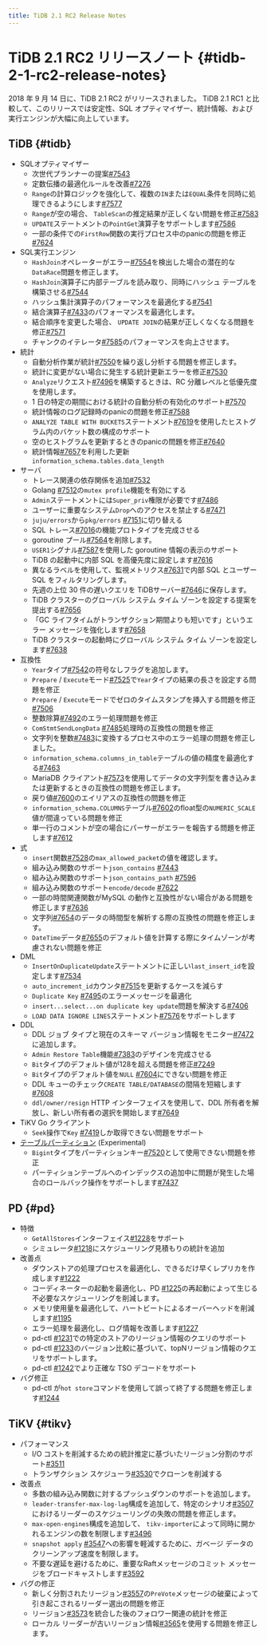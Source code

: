 ```yaml
---
title: TiDB 2.1 RC2 Release Notes
---
```


# TiDB 2.1 RC2 リリースノート {#tidb-2-1-rc2-release-notes}

2018 年 9 月 14 日に、TiDB 2.1 RC2 がリリースされました。 TiDB 2.1 RC1 と比較して、このリリースでは安定性、SQL オプティマイザー、統計情報、および実行エンジンが大幅に向上しています。

## TiDB {#tidb}

-   SQLオプティマイザー
    -   次世代プランナーの提案[#7543](https://github.com/pingcap/tidb/pull/7543)
    -   定数伝播の最適化ルールを改善[#7276](https://github.com/pingcap/tidb/pull/7276)
    -   `Range`の計算ロジックを強化して、複数の`IN`または`EQUAL`条件を同時に処理できるようにします[#7577](https://github.com/pingcap/tidb/pull/7577)
    -   `Range`が空の場合、 `TableScan`の推定結果が正しくない問題を修正[#7583](https://github.com/pingcap/tidb/pull/7583)
    -   `UPDATE`ステートメントの`PointGet`演算子をサポートします[#7586](https://github.com/pingcap/tidb/pull/7586)
    -   一部の条件での`FirstRow`関数の実行プロセス中のpanicの問題を修正[#7624](https://github.com/pingcap/tidb/pull/7624)
-   SQL実行エンジン
    -   `HashJoin`オペレーターがエラー[#7554](https://github.com/pingcap/tidb/pull/7554)を検出した場合の潜在的な`DataRace`問題を修正します。
    -   `HashJoin`演算子に内部テーブルを読み取り、同時にハッシュ テーブルを構築させる[#7544](https://github.com/pingcap/tidb/pull/7544)
    -   ハッシュ集計演算子のパフォーマンスを最適化する[#7541](https://github.com/pingcap/tidb/pull/7541)
    -   結合演算子[#7433](https://github.com/pingcap/tidb/pull/7433)のパフォーマンスを最適化します。
    -   結合順序を変更した場合、 `UPDATE JOIN`の結果が正しくなくなる問題を修正[#7571](https://github.com/pingcap/tidb/pull/7571)
    -   チャンクのイテレータ[#7585](https://github.com/pingcap/tidb/pull/7585)のパフォーマンスを向上させます。
-   統計
    -   自動分析作業が統計[#7550](https://github.com/pingcap/tidb/pull/7550)を繰り返し分析する問題を修正します。
    -   統計に変更がない場合に発生する統計更新エラーを修正[#7530](https://github.com/pingcap/tidb/pull/7530)
    -   `Analyze`リクエスト[#7496](https://github.com/pingcap/tidb/pull/7496)を構築するときは、RC 分離レベルと低優先度を使用します。
    -   1 日の特定の期間における統計の自動分析の有効化のサポート[#7570](https://github.com/pingcap/tidb/pull/7570)
    -   統計情報のログ記録時のpanicの問題を修正[#7588](https://github.com/pingcap/tidb/pull/7588)
    -   `ANALYZE TABLE WITH BUCKETS`ステートメント[#7619](https://github.com/pingcap/tidb/pull/7619)を使用したヒストグラム内のバケット数の構成のサポート
    -   空のヒストグラムを更新するときのpanicの問題を修正[#7640](https://github.com/pingcap/tidb/pull/7640)
    -   統計情報[#7657](https://github.com/pingcap/tidb/pull/7657)を利用した更新`information_schema.tables.data_length`
-   サーバ
    -   トレース関連の依存関係を追加[#7532](https://github.com/pingcap/tidb/pull/7532)
    -   Golang [#7512](https://github.com/pingcap/tidb/pull/7512)の`mutex profile`機能を有効にする
    -   `Admin`ステートメントには`Super_priv`権限が必要です[#7486](https://github.com/pingcap/tidb/pull/7486)
    -   ユーザーに重要なシステム`Drop`へのアクセスを禁止する[#7471](https://github.com/pingcap/tidb/pull/7471)
    -   `juju/errors`から`pkg/errors` [#7151](https://github.com/pingcap/tidb/pull/7151)に切り替える
    -   SQL トレース[#7016](https://github.com/pingcap/tidb/pull/7016)の機能プロトタイプを完成させる
    -   goroutine プール[#7564](https://github.com/pingcap/tidb/pull/7564)を削除します。
    -   `USER1`シグナル[#7587](https://github.com/pingcap/tidb/pull/7587)を使用した goroutine 情報の表示のサポート
    -   TiDB の起動中に内部 SQL を高優先度に設定します[#7616](https://github.com/pingcap/tidb/pull/7616)
    -   異なるラベルを使用して、監視メトリクス[#7631](https://github.com/pingcap/tidb/pull/7631)で内部 SQL とユーザー SQL をフィルタリングします。
    -   先週の上位 30 件の遅いクエリを TiDBサーバー[#7646](https://github.com/pingcap/tidb/pull/7646)に保存します。
    -   TiDB クラスターのグローバル システム タイム ゾーンを設定する提案を提出する[#7656](https://github.com/pingcap/tidb/pull/7656)
    -   「GC ライフタイムがトランザクション期間よりも短いです」というエラー メッセージを強化します[#7658](https://github.com/pingcap/tidb/pull/7658)
    -   TiDB クラスターの起動時にグローバル システム タイム ゾーンを設定します[#7638](https://github.com/pingcap/tidb/pull/7638)
-   互換性
    -   `Year`タイプ[#7542](https://github.com/pingcap/tidb/pull/7542)の符号なしフラグを追加します。
    -   `Prepare` / `Execute`モード[#7525](https://github.com/pingcap/tidb/pull/7525)で`Year`タイプの結果の長さを設定する問題を修正
    -   `Prepare` / `Execute`モードでゼロのタイムスタンプを挿入する問題を修正[#7506](https://github.com/pingcap/tidb/pull/7506)
    -   整数除算[#7492](https://github.com/pingcap/tidb/pull/7492)のエラー処理問題を修正
    -   `ComStmtSendLongData` [#7485](https://github.com/pingcap/tidb/pull/7485)処理時の互換性の問題を修正
    -   文字列を整数[#7483](https://github.com/pingcap/tidb/pull/7483)に変換するプロセス中のエラー処理の問題を修正しました。
    -   `information_schema.columns_in_table`テーブルの値の精度を最適化する[#7463](https://github.com/pingcap/tidb/pull/7463)
    -   MariaDB クライアント[#7573](https://github.com/pingcap/tidb/pull/7573)を使用してデータの文字列型を書き込みまたは更新するときの互換性の問題を修正します。
    -   戻り値[#7600](https://github.com/pingcap/tidb/pull/7600)のエイリアスの互換性の問題を修正
    -   `information_schema.COLUMNS`テーブル[#7602](https://github.com/pingcap/tidb/pull/7602)のfloat型の`NUMERIC_SCALE`値が間違っている問題を修正
    -   単一行のコメントが空の場合にパーサーがエラーを報告する問題を修正します[#7612](https://github.com/pingcap/tidb/pull/7612)
-   式
    -   `insert`関数[#7528](https://github.com/pingcap/tidb/pull/7528)の`max_allowed_packet`の値を確認します。
    -   組み込み関数のサポート`json_contains` [#7443](https://github.com/pingcap/tidb/pull/7443)
    -   組み込み関数のサポート`json_contains_path` [#7596](https://github.com/pingcap/tidb/pull/7596)
    -   組み込み関数のサポート`encode/decode` [#7622](https://github.com/pingcap/tidb/pull/7622)
    -   一部の時間関連関数がMySQL の動作と互換性がない場合がある問題を修正します[#7636](https://github.com/pingcap/tidb/pull/7636)
    -   文字列[#7654](https://github.com/pingcap/tidb/pull/7654)のデータの時間型を解析する際の互換性の問題を修正します。
    -   `DateTime`データ[#7655](https://github.com/pingcap/tidb/pull/7655)のデフォルト値を計算する際にタイムゾーンが考慮されない問題を修正
-   DML
    -   `InsertOnDuplicateUpdate`ステートメントに正しい`last_insert_id`を設定します[#7534](https://github.com/pingcap/tidb/pull/7534)
    -   `auto_increment_id`カウンタ[#7515](https://github.com/pingcap/tidb/pull/7515)を更新するケースを減らす
    -   `Duplicate Key` [#7495](https://github.com/pingcap/tidb/pull/7495)のエラーメッセージを最適化
    -   `insert...select...on duplicate key update`問題を解決する[#7406](https://github.com/pingcap/tidb/pull/7406)
    -   `LOAD DATA IGNORE LINES`ステートメント[#7576](https://github.com/pingcap/tidb/pull/7576)をサポートします
-   DDL
    -   DDL ジョブ タイプと現在のスキーマ バージョン情報をモニター[#7472](https://github.com/pingcap/tidb/pull/7472)に追加します。
    -   `Admin Restore Table`機能[#7383](https://github.com/pingcap/tidb/pull/7383)のデザインを完成させる
    -   `Bit`タイプのデフォルト値が128を超える問題を修正[#7249](https://github.com/pingcap/tidb/pull/7249)
    -   `Bit`タイプのデフォルト値を`NULL` [#7604](https://github.com/pingcap/tidb/pull/7604)にできない問題を修正
    -   DDL キューのチェック`CREATE TABLE/DATABASE`の間隔を短縮します[#7608](https://github.com/pingcap/tidb/pull/7608)
    -   `ddl/owner/resign` HTTP インターフェイスを使用して、DDL 所有者を解放し、新しい所有者の選択を開始します[#7649](https://github.com/pingcap/tidb/pull/7649)
-   TiKV Go クライアント
    -   `Seek`操作で`Key` [#7419](https://github.com/pingcap/tidb/pull/7419)しか取得できない問題をサポート
-   [テーブルパーティション](https://github.com/pingcap/tidb/projects/6) (Experimental)
    -   `Bigint`タイプをパーティションキー[#7520](https://github.com/pingcap/tidb/pull/7520)として使用できない問題を修正
    -   パーティションテーブルへのインデックスの追加中に問題が発生した場合のロールバック操作をサポートします[#7437](https://github.com/pingcap/tidb/pull/7437)

## PD {#pd}

-   特徴
    -   `GetAllStores`インターフェイス[#1228](https://github.com/pingcap/pd/pull/1228)をサポート
    -   シミュレータ[#1218](https://github.com/pingcap/pd/pull/1218)にスケジューリング見積もりの統計を追加
-   改善点
    -   ダウンストアの処理プロセスを最適化し、できるだけ早くレプリカを作成します[#1222](https://github.com/pingcap/pd/pull/1222)
    -   コーディネーターの起動を最適化し、PD [#1225](https://github.com/pingcap/pd/pull/1225)の再起動によって生じる不必要なスケジューリングを削減します。
    -   メモリ使用量を最適化して、ハートビートによるオーバーヘッドを削減します[#1195](https://github.com/pingcap/pd/pull/1195)
    -   エラー処理を最適化し、ログ情報を改善します[#1227](https://github.com/pingcap/pd/pull/1227)
    -   pd-ctl [#1231](https://github.com/pingcap/pd/pull/1231)での特定のストアのリージョン情報のクエリのサポート
    -   pd-ctl [#1233](https://github.com/pingcap/pd/pull/1233)のバージョン比較に基づいて、topNリージョン情報のクエリをサポートします。
    -   pd-ctl [#1242](https://github.com/pingcap/pd/pull/1242)でより正確な TSO デコードをサポート
-   バグ修正
    -   pd-ctl が`hot store`コマンドを使用して誤って終了する問題を修正します[#1244](https://github.com/pingcap/pd/pull/1244)

## TiKV {#tikv}

-   パフォーマンス
    -   I/O コストを削減するための統計推定に基づいたリージョン分割のサポート[#3511](https://github.com/tikv/tikv/pull/3511)
    -   トランザクション スケジューラ[#3530](https://github.com/tikv/tikv/pull/3530)でクローンを削減する
-   改善点
    -   多数の組み込み関数に対するプッシュダウンのサポートを追加します。
    -   `leader-transfer-max-log-lag`構成を追加して、特定のシナリオ[#3507](https://github.com/tikv/tikv/pull/3507)におけるリーダーのスケジューリングの失敗の問題を修正します。
    -   `max-open-engines`構成を追加して、 `tikv-importer`によって同時に開かれるエンジンの数を制限します[#3496](https://github.com/tikv/tikv/pull/3496)
    -   `snapshot apply` [#3547](https://github.com/tikv/tikv/pull/3547)への影響を軽減するために、ガベージ データのクリーンアップ速度を制限します。
    -   不要な遅延を避けるために、重要なRaftメッセージのコミット メッセージをブロードキャストします[#3592](https://github.com/tikv/tikv/pull/3592)
-   バグの修正
    -   新しく分割されたリージョン[#3557](https://github.com/tikv/tikv/pull/3557)の`PreVote`メッセージの破棄によって引き起こされるリーダー選出の問題を修正
    -   リージョン[#3573](https://github.com/tikv/tikv/pull/3573)を統合した後のフォロワー関連の統計を修正
    -   ローカル リーダーが古いリージョン情報[#3565](https://github.com/tikv/tikv/pull/3565)を使用する問題を修正します。
